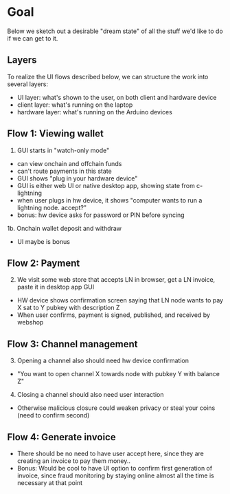# Goal

Below we sketch out a desirable "dream state" of all the stuff we'd like
to do if we can get to it.

## Layers

To realize the UI flows described below, we can structure the work into several
layers:

- UI layer: what's shown to the user, on both client and hardware device
- client layer: what's running on the laptop
- hardware layer: what's running on the Arduino devices

## Flow 1: Viewing wallet

1. GUI starts in "watch-only mode"
  - can view onchain and offchain funds
  - can't route payments in this state
  - GUI shows "plug in your hardware device"
  - GUI is either web UI or native desktop app, showing state from c-lightning
  - when user plugs in hw device, it shows "computer wants to run a lightning node. accept?"
  - bonus: hw device asks for password or PIN before syncing

1b. Onchain wallet deposit and withdraw
  - UI maybe is bonus

## Flow 2: Payment

2. We visit some web store that accepts LN in browser, get a LN invoice, paste it in desktop app GUI
  - HW device shows confirmation screen saying that LN node wants to pay X sat to Y pubkey with description Z
  - When user confirms, payment is signed, published, and received by webshop

## Flow 3: Channel management

3. Opening a channel also should need hw device confirmation
  - "You want to open channel X towards node with pubkey Y with balance Z"
4. Closing a channel should also need user interaction
  - Otherwise malicious closure could weaken privacy or steal your coins (need to confirm second)

## Flow 4: Generate invoice

- There should be no need to have user accept here, since they are creating an invoice to pay them money..
- Bonus: Would be cool to have UI option to confirm first generation of invoice, since fraud monitoring by staying online almost all the time is necessary at that point

